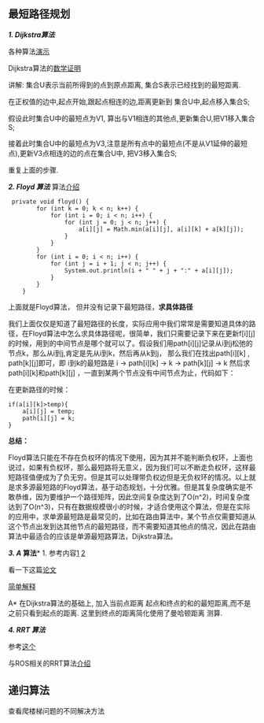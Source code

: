 ## 最短路径规划
***1. Dijkstra算法***

各种算法[演示](http://www.webhek.com/post/pathfinding.html)

Dijkstra算法的[数学证明](https://blog.csdn.net/CrazyKeyboardMan/article/details/78219970)

讲解:
集合U表示当前所得到的点到原点距离, 集合S表示已经找到的最短距离.

在正权值的边中,起点开始,跟起点相连的边,距离更新到 集合U中,起点移入集合S;

假设此时集合U中的最短点为V1, 算出与V1相连的其他点,更新集合U,把V1移入集合S;

接着此时集合U中的最短点为V3,注意是所有点中的最短点(不是从V1延伸的最短点),更新V3点相连的边的点在集合U中, 把V3移入集合S;

重复上面的步骤.

***2. Floyd 算法***
算法[介绍](https://zhuanlan.zhihu.com/p/33162490)

```
 private void floyd() {
        for (int k = 0; k < n; k++) {
            for (int i = 0; i < n; i++) {
                for (int j = 0; j < n; j++) {
                    a[i][j] = Math.min(a[i][j], a[i][k] + a[k][j]);
                }
            }
        }
        for (int i = 0; i < n; i++) {
            for (int j = i + 1; j < n; j++) {
                System.out.println(i + " " + j + ":" + a[i][j]);
            }
        }
    }
```

上面就是Floyd算法， 但并没有记录下最短路径，**求具体路径**

我们上面仅仅是知道了最短路径的长度，实际应用中我们常常是需要知道具体的路径，在Floyd算法中怎么求具体路径呢，很简单，我们只需要记录下来在更新f[i][j]的时候，用到的中间节点是哪个就可以了。假设我们用path[i][j]记录从i到j松弛的节点k，那么从i到j,肯定是先从i到k，然后再从k到j， 那么我们在找出path[i][k] , path[k][j]即可，即 i到k的最短路是 i -> path[i][k] -> k -> path[k][j] -> k 然后求path[i][k]和path[k][j] ，一直到某两个节点没有中间节点为止，代码如下：

在更新路径的时候：
```
if(a[i][k]>temp){
    a[i][j] = temp;
    path[i][j] = k;
}
```
**总结：**

Floyd算法只能在不存在负权环的情况下使用，因为其并不能判断负权环，上面也说过，如果有负权环，那么最短路将无意义，因为我们可以不断走负权环，这样最短路径值便成为了负无穷。但是其可以处理带负权边但是无负权环的情况。以上就是求多源最短路的Floyd算法，基于动态规划，十分优雅。但是其复杂度确实是不敢恭维，因为要维护一个路径矩阵，因此空间复杂度达到了O(n^2)，时间复杂度达到了O(n^3)，只有在数据规模很小的时候，才适合使用这个算法，但是在实际的应用中，求单源最短路是最常见的，比如在路由算法中，某个节点仅需要知道从这个节点出发到达其他节点的最短路径，而不需要知道其他点的情况，因此在路由算法中最适合的应该是单源最短路算法，Dijkstra算法。


***3. A* 算法***
1. 
参考内容[1](https://blog.csdn.net/hitwhylz/article/details/23089415)    [2]()

看一下这篇[论文](https://blog.csdn.net/coutamg/article/details/53923717)

[简单解释](https://www.cnblogs.com/21207-iHome/p/6048969.html)

A* 在Dijkstra算法的基础上, 加入当前点距离 起点和终点的和的最短距离,而不是之前只看到起点的距离. 这里到终点的距离简化使用了曼哈顿距离 测算.


***4. RRT 算法***

参考[这个](https://www.cnblogs.com/21207-iHome/p/7210543.html)

与ROS相关的RRT算法[介绍](https://blog.csdn.net/zhangrelay/article/details/76850690)


## 递归算法

查看爬楼梯问题的不同解决方法











